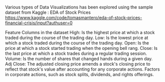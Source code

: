 Various types of Data Visualizations has been explored using the sample dataset from Kaggle : EDA of Stock Prices
https://www.kaggle.com/code/tomasmantero/eda-of-stock-prices-financial-crisis/input?authuser=0

Feature Columns in the dataset 
High: Is the highest price at which a stock traded during the course of the trading day.
Low: Is the lowest price at which a stock traded during the course of the trading day.
Open: Is the price at which a stock started trading when the opening bell rang.
Close: Is the last price at which a stock trades during a regular trading session.
Volume: Is the number of shares that changed hands during a given day.
Adj Close: The adjusted closing price amends a stock's closing price to reflect that stock's value after accounting for any corporate actions. Factors in corporate actions, such as stock splits, dividends, and rights offerings.

